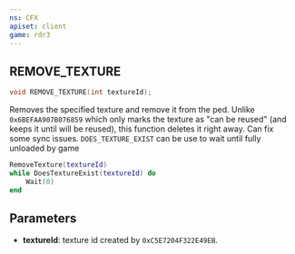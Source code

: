 ```yaml
---
ns: CFX
apiset: client
game: rdr3
---
```

## REMOVE_TEXTURE

```c
void REMOVE_TEXTURE(int textureId);
```

Removes the specified texture and remove it from the ped.
Unlike `0x6BEFAA907B076859` which only marks the texture as "can be reused" (and keeps it until will be reused), this function deletes it right away. Can fix some sync issues. `DOES_TEXTURE_EXIST` can be use to wait until fully unloaded by game
```lua
RemoveTexture(textureId)
while DoesTextureExist(textureId) do 
    Wait(0)
end
```

## Parameters
* **textureId**: texture id created by `0xC5E7204F322E49EB`.